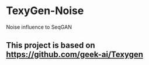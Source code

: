 # TexyGen-Noise
Noise influence to SeqGAN
## This project is based on https://github.com/geek-ai/Texygen
